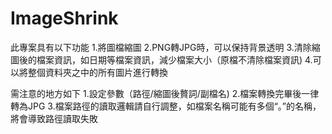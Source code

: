 # ImageShrink

此專案具有以下功能
1.將圖檔縮圖
2.PNG轉JPG時，可以保持背景透明
3.清除縮圖後的檔案資訊，如日期等檔案資訊，減少檔案大小（原檔不清除檔案資訊)
4.可以將整個資料夾之中的所有圖片進行轉換

需注意的地方如下
1.設定參數（路徑/縮圖後贅詞/副檔名)
2.檔案轉換完畢後一律轉為JPG
3.檔案路徑的讀取邏輯請自行調整，如檔案名稱可能有多個“。”的名稱，將會導致路徑讀取失敗
